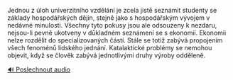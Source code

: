 
Jednou z úloh univerzitního vzdělání je zcela jistě seznámit studenty se základy hospodářských dějin, stejně jako s hospodářským vývojem v nedávné minulosti. Všechny tyto pokusy jsou ale odsouzeny k nezdaru, nejsou-li pevně ukotveny v důkladném seznámení se s ekonomií. Ekonomii nelze rozdělit do specializovaných částí. Stále se totiž zabývá propojením všech fenoménů lidského jednání. Katalaktické problémy se nemohou objevit, když se člověk zabývá jednotlivými druhy výroby odděleně.

[🔊 Poslechnout audio](/data/7-paragraphs/audio/chapter_169/para_004-Jednou-z-loh-univerzitnho-vzdln-je-zcela-jist.mp3)
